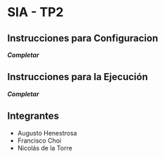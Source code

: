 # SIA - TP2

## Instrucciones para Configuracion

***Completar***

## Instrucciones para la Ejecución

***Completar***


## Integrantes
- Augusto Henestrosa
- Francisco Choi
- Nicolás de la Torre